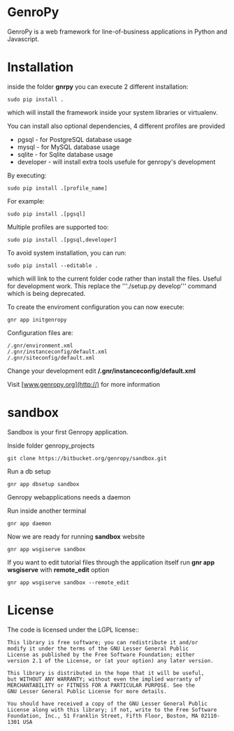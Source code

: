 GenroPy
=======

GenroPy is a web framework for line-of-business applications in Python and Javascript.

Installation
============

inside the folder **gnrpy** you can execute 2 different installation:

	sudo pip install .
	
which will install the framework inside your system libraries or virtualenv.

You can install also optional dependencies, 4 different profiles are provided

* pgsql - for PostgreSQL database usage
* mysql - for MySQL database usage
* sqlite - for Sqlite database usage
* developer - will install extra tools usefule for genropy's development

By executing:

	sudo pip install .[profile_name]
   
For example:

	sudo pip install .[pgsql]
	
Multiple profiles are supported too:

	sudo pip install .[pgsql,developer]
	

To avoid system installation, you can run:

	sudo pip install --editable .
	
which will link to the current folder code rather than install the files. Useful for
development work. This replace the '''./setup.py develop''' command which is being
deprecated.
	
To create the enviroment configuration you can now execute:

	gnr app initgenropy

Configuration files are: 

	/.gnr/environment.xml
	/.gnr/instanceconfig/default.xml
	/.gnr/siteconfig/default.xml

Change your development edit **/.gnr/instanceconfig/default.xml**


Visit [www.genropy.org](http://) for more information


sandbox
=======
Sandbox is your first Genropy application.

Inside folder genropy_projects 

	git clone https://bitbucket.org/genropy/sandbox.git

Run a db setup

    gnr app dbsetup sandbox

Genropy webapplications needs a daemon

Run inside another terminal

	gnr app daemon

Now we are ready for running **sandbox** website

	gnr app wsgiserve sandbox
	
If you want to edit tutorial files through the application itself run **gnr app wsgiserve** with **remote_edit** option

	gnr app wsgiserve sandbox --remote_edit
	

License
=======

The code is licensed under the LGPL license::
    
    This library is free software; you can redistribute it and/or
    modify it under the terms of the GNU Lesser General Public
    License as published by the Free Software Foundation; either
    version 2.1 of the License, or (at your option) any later version.
    
    This library is distributed in the hope that it will be useful,
    but WITHOUT ANY WARRANTY; without even the implied warranty of
    MERCHANTABILITY or FITNESS FOR A PARTICULAR PURPOSE. See the
    GNU Lesser General Public License for more details.
    
    You should have received a copy of the GNU Lesser General Public
    License along with this library; if not, write to the Free Software
    Foundation, Inc., 51 Franklin Street, Fifth Floor, Boston, MA 02110-1301 USA
